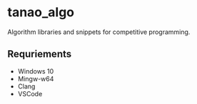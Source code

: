 # tanao_algo

Algorithm libraries and snippets for competitive programming.

## Requriements

- Windows 10
- Mingw-w64
- Clang
- VSCode
